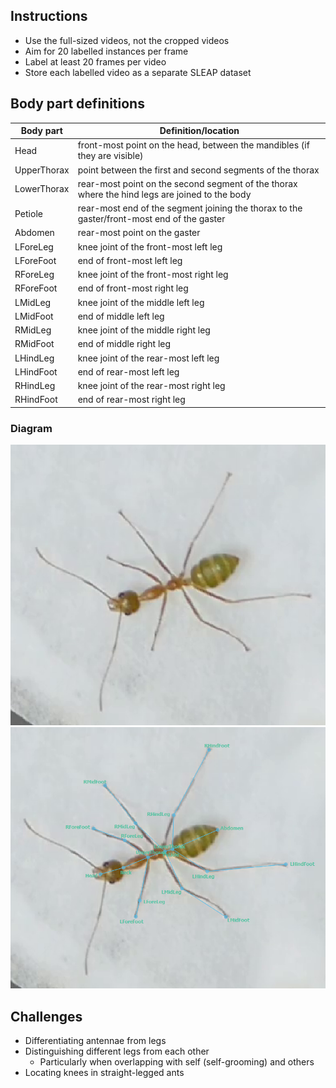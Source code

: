 ## Instructions
- Use the full-sized videos, not the cropped videos
- Aim for 20 labelled instances per frame
- Label at least 20 frames per video
- Store each labelled video as a separate SLEAP dataset

## Body part definitions
| Body part   | Definition/location                                                                            |
| ----------- | ---------------------------------------------------------------------------------------------- |
| Head        | front-most point on the head, between the mandibles (if they are visible)                      |
| UpperThorax | point between the first and second segments of the thorax                                      |
| LowerThorax | rear-most point on the second segment of the thorax where the hind legs are joined to the body |
| Petiole     | rear-most end of the segment joining the thorax to the gaster/front-most end of the gaster     |
| Abdomen     | rear-most point on the gaster                                                                  |
| LForeLeg    | knee joint of the front-most left leg                                                          |
| LForeFoot   | end of front-most left leg                                                                     |
| RForeLeg    | knee joint of the front-most right leg                                                         |
| RForeFoot   | end of front-most right leg                                                                    |
| LMidLeg     | knee joint of the middle left leg                                                              |
| LMidFoot    | end of middle left leg                                                                         |
| RMidLeg     | knee joint of the middle right leg                                                             |
| RMidFoot    | end of middle right leg                                                                        |
| LHindLeg    | knee joint of the rear-most left leg                                                           |
| LHindFoot   | end of rear-most left leg                                                                      |
| RHindLeg    | knee joint of the rear-most right leg                                                          |
| RHindFoot   | end of rear-most right leg                                                                     |

### Diagram
![](images/ant-unlabelled.png)
![](images/ant-labelled.png)

## Challenges
- Differentiating antennae from legs
- Distinguishing different legs from each other
  - Particularly when overlapping with self (self-grooming) and others
- Locating knees in straight-legged ants

